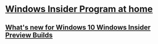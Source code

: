 # [Windows Insider Program at home](index.md)
## [What's new for Windows 10 Windows Insider Preview Builds](Whats-new-wip-at-home.md)
<!--## [Getting started with Windows 10 Insider Program](Get-started-wip-at-home.md)-->
